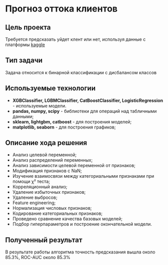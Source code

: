 # Прогноз оттока клиентов

## Цель проекта
Требуется предсказать уйдет клент или нет, используя данные с платформы <a href='https://www.kaggle.com/competitions/advanced-dls-spring-2021/overview'>kaggle<a>

## Тип задачи
Задача относится к бинарной классификации с дисбалансом классов

## Используемые технологии
- <b>XGBClassifier, LGBMClassifier, CatBoostClassifier, LogisticRegression</b> - используемые модели. 
- <b>pandas, numpy, scipy</b> - библиотеки для операций над табличными данными;
- <b>sklearn, lightgbm, catboost</b> - для построения моделей;
- <b>matplotlib, seaborn</b> - для построения графиков;

## Описание хода решения
- Анализ целевой переменной;
- Анализ распределений переменных;
- Анализ зависимости целевой переменной от признаков;
- Модификация признаков с NaN;
- Изучение взаимосвязи между категориальными признаками при помощи χ² теста;
- Корреляционный анализ;
- Удаление избыточных признаков;
- Удаление выбросов;
- Feature engineering;
- Нормализация числовых признаков;
- Кодирование категориальных признаков;
- Проведено сравнение качества базовых моделей;
- Подбор гиперпараметров и построение окончательной модели.

## Полученный результат
В результате работы алгоритма точность предсказания вышла около 85.3%, ROC-AUC около 85.3%
